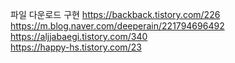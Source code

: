 


파일 다운로드 구현
https://backback.tistory.com/226      
https://m.blog.naver.com/deeperain/221794696492     
https://aljjabaegi.tistory.com/340     
https://happy-hs.tistory.com/23     


